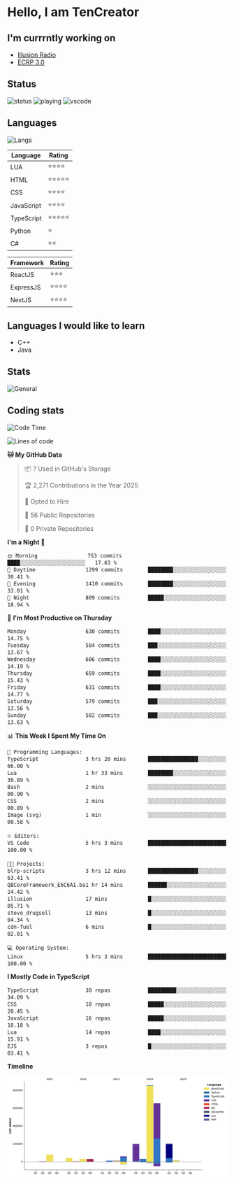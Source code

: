 # Hello, I am TenCreator

## I'm currrntly working on
- [Illusion Radio](https://illusionradio.co.uk/)
- [ECRP 3.0](http://github.com/Emerald-Coast-Roleplay/)

## Status
![status](https://api.statusbadges.me/badge/status/518334475038359555?simple=true&style=for-the-badge)
![playing](https://api.statusbadges.me/badge/playing/518334475038359555?style=for-the-badge)
![vscode](https://api.statusbadges.me/badge/vscode/518334475038359555?style=for-the-badge)

## Languages
![Langs](https://github-readme-stats.vercel.app/api/top-langs/?username=tencreator&layout=compact&theme=radical)


|Language|Rating|
|--------|------|
|LUA|⭐️⭐️⭐️⭐️|
|HTML|⭐️⭐️⭐️⭐️⭐️|
|CSS|⭐️⭐️⭐️⭐️|
|JavaScript|⭐️⭐️⭐️⭐️|
|TypeScript|⭐️⭐️⭐️⭐️⭐️|
|Python|⭐️|
|C#|⭐️⭐️ |

|Framework|Rating|
|--------|------|
|ReactJS|⭐️⭐️⭐|
|ExpressJS|⭐️⭐️⭐️⭐️|
|NextJS|⭐️⭐️⭐⭐️|

## Languages I would like to learn
- C++
- Java

## Stats
![General](https://github-readme-stats.vercel.app/api?username=tencreator&show_icons=true&theme=radical)

## Coding stats

<!--START_SECTION:waka-->
![Code Time](http://img.shields.io/badge/Code%20Time-539%20hrs%2021%20mins-blue)

![Lines of code](https://img.shields.io/badge/From%20Hello%20World%20I%27ve%20Written-2.2%20million%20lines%20of%20code-blue)

**🐱 My GitHub Data** 

> 📦 ? Used in GitHub's Storage 
 > 
> 🏆 2,271 Contributions in the Year 2025
 > 
> 💼 Opted to Hire
 > 
> 📜 56 Public Repositories 
 > 
> 🔑 0 Private Repositories 
 > 
**I'm a Night 🦉** 

```text
🌞 Morning                753 commits         ████░░░░░░░░░░░░░░░░░░░░░   17.63 % 
🌆 Daytime                1299 commits        ████████░░░░░░░░░░░░░░░░░   30.41 % 
🌃 Evening                1410 commits        ████████░░░░░░░░░░░░░░░░░   33.01 % 
🌙 Night                  809 commits         █████░░░░░░░░░░░░░░░░░░░░   18.94 % 
```
📅 **I'm Most Productive on Thursday** 

```text
Monday                   630 commits         ████░░░░░░░░░░░░░░░░░░░░░   14.75 % 
Tuesday                  584 commits         ███░░░░░░░░░░░░░░░░░░░░░░   13.67 % 
Wednesday                606 commits         ████░░░░░░░░░░░░░░░░░░░░░   14.19 % 
Thursday                 659 commits         ████░░░░░░░░░░░░░░░░░░░░░   15.43 % 
Friday                   631 commits         ████░░░░░░░░░░░░░░░░░░░░░   14.77 % 
Saturday                 579 commits         ███░░░░░░░░░░░░░░░░░░░░░░   13.56 % 
Sunday                   582 commits         ███░░░░░░░░░░░░░░░░░░░░░░   13.63 % 
```


📊 **This Week I Spent My Time On** 

```text
💬 Programming Languages: 
TypeScript               3 hrs 20 mins       ████████████████░░░░░░░░░   66.00 % 
Lua                      1 hr 33 mins        ████████░░░░░░░░░░░░░░░░░   30.89 % 
Bash                     2 mins              ░░░░░░░░░░░░░░░░░░░░░░░░░   00.90 % 
CSS                      2 mins              ░░░░░░░░░░░░░░░░░░░░░░░░░   00.89 % 
Image (svg)              1 min               ░░░░░░░░░░░░░░░░░░░░░░░░░   00.58 % 

🔥 Editors: 
VS Code                  5 hrs 3 mins        █████████████████████████   100.00 % 

🐱‍💻 Projects: 
blrp-scripts             3 hrs 12 mins       ████████████████░░░░░░░░░   63.41 % 
QBCoreFramework_E6C6A1.ba1 hr 14 mins        ██████░░░░░░░░░░░░░░░░░░░   24.42 % 
illusion                 17 mins             █░░░░░░░░░░░░░░░░░░░░░░░░   05.71 % 
stevo_drugsell           13 mins             █░░░░░░░░░░░░░░░░░░░░░░░░   04.34 % 
cdn-fuel                 6 mins              █░░░░░░░░░░░░░░░░░░░░░░░░   02.01 % 

💻 Operating System: 
Linux                    5 hrs 3 mins        █████████████████████████   100.00 % 
```

**I Mostly Code in TypeScript** 

```text
TypeScript               30 repos            █████████░░░░░░░░░░░░░░░░   34.09 % 
CSS                      18 repos            █████░░░░░░░░░░░░░░░░░░░░   20.45 % 
JavaScript               16 repos            █████░░░░░░░░░░░░░░░░░░░░   18.18 % 
Lua                      14 repos            ████░░░░░░░░░░░░░░░░░░░░░   15.91 % 
EJS                      3 repos             █░░░░░░░░░░░░░░░░░░░░░░░░   03.41 % 
```



**Timeline**

![Lines of Code chart](https://raw.githubusercontent.com/tencreator/tencreator/main/assets/bar_graph.png)


<!--END_SECTION:waka-->
